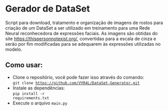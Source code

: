 # Gerador de DataSet
Script para download, tratamento e organização de imagens de rostos para criação de um DataSet a ser utilizado em treinamento para uma Rede Neural reconhecedora de expressões faciais.
As imagens são obtidas do site https://thispersonnotexist.org/, convertidas para a escala de cinza e serão por fim modificadas para se adequarem às expressões utilizadas no modelo.
## Como usar:
* Clone o repositório, você pode fazer isso através do comando:<br><code>git clone https://github.com/VYR4L/DataSet-Generator.git</code>
* Instale as dependências:<br><code>pip install -r requirements.txt</code>
* Execute o arquivo <code>main.py</code>